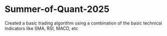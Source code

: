 # Summer-of-Quant-2025
Created a basic trading algorithm using a combination of the basic technical indicators like SMA, RSI, MACD, etc
